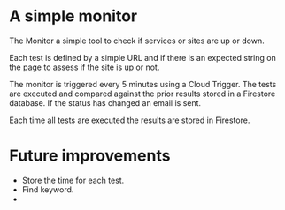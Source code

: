 # A simple monitor

The Monitor a simple tool to check if services or sites are up or down.

Each test is defined by a simple URL and if there is an expected string on 
the page to assess if the site is up or not.

The monitor is triggered every 5 minutes using a Cloud Trigger.
The tests are executed and compared against the prior results stored in
a Firestore database. If the status  has  changed an email is sent.

Each time all tests are executed the results are stored in Firestore.


# Future improvements

* Store the time for each test.
* Find keyword.
* 